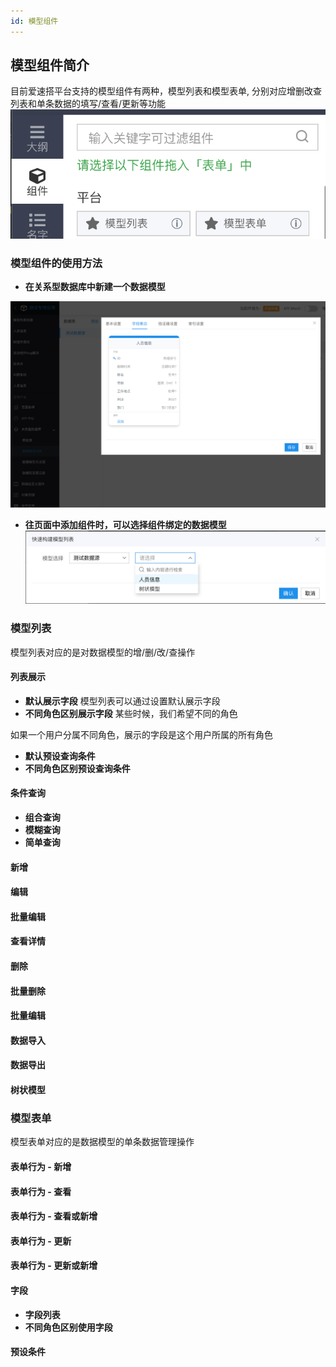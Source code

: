 ```yaml
---
id: 模型组件
---
```


## 模型组件简介

目前爱速搭平台支持的模型组件有两种，模型列表和模型表单, 分别对应增删改查列表和单条数据的填写/查看/更新等功能
![image.png](/img/页面设计/普通页面设计/模型组件/model-components.png)

### 模型组件的使用方法

- **在关系型数据库中新建一个数据模型**

![image.png](/img/页面设计/普通页面设计/模型组件/create-data-model.png)

- **往页面中添加组件时，可以选择组件绑定的数据模型**
![image.png](/img/页面设计/普通页面设计/模型组件/bind-model.png)


### 模型列表

模型列表对应的是对数据模型的增/删/改/查操作

#### 列表展示
- **默认展示字段**
模型列表可以通过设置默认展示字段
- **不同角色区别展示字段**
某些时候，我们希望不同的角色

如果一个用户分属不同角色，展示的字段是这个用户所属的所有角色
- **默认预设查询条件**
- **不同角色区别预设查询条件**
#### 条件查询
- **组合查询**
- **模糊查询**
- **简单查询**
#### 新增
#### 编辑
#### 批量编辑
#### 查看详情
#### 删除
#### 批量删除
#### 批量编辑
#### 数据导入
#### 数据导出
#### 树状模型

### 模型表单

模型表单对应的是数据模型的单条数据管理操作

#### 表单行为 - 新增
#### 表单行为 - 查看
#### 表单行为 - 查看或新增
#### 表单行为 - 更新
#### 表单行为 - 更新或新增
#### 字段
- **字段列表**
- **不同角色区别使用字段**

#### 预设条件